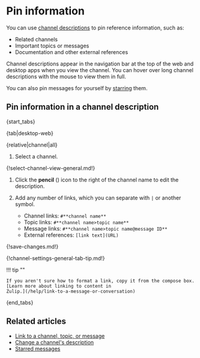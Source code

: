 # Pin information

You can use [channel
descriptions](/help/view-channel-information#view-channel-description) to pin
reference information, such as:

- Related channels
- Important topics or messages
- Documentation and other external references

Channel descriptions appear in the navigation bar at the top of the web and
desktop apps when you view the channel. You can hover over long channel
descriptions with the mouse to view them in full.

You can also pin messages for yourself by [starring](/help/star-a-message) them.

## Pin information in a channel description

{start_tabs}

{tab|desktop-web}

{relative|channel|all}

1. Select a channel.

{!select-channel-view-general.md!}

1. Click the **pencil** (<i class="fa fa-pencil"></i>) icon
   to the right of the channel name to edit the description.

1. Add any number of links, which you can separate with `|` or another symbol.
      - Channel links: `#**channel name**`
      - Topic links: `#**channel name>topic name**`
      - Message links: `#**channel name>topic name@message ID**`
      - External references: `[link text](URL)`

{!save-changes.md!}

{!channel-settings-general-tab-tip.md!}

!!! tip ""

    If you aren't sure how to format a link, copy it from the compose box.
    [Learn more about linking to content in
    Zulip.](/help/link-to-a-message-or-conversation)

{end_tabs}

## Related articles

* [Link to a channel, topic, or message](/help/link-to-a-message-or-conversation)
* [Change a channel's description](/help/change-the-channel-description)
* [Starred messages](/help/star-a-message)
